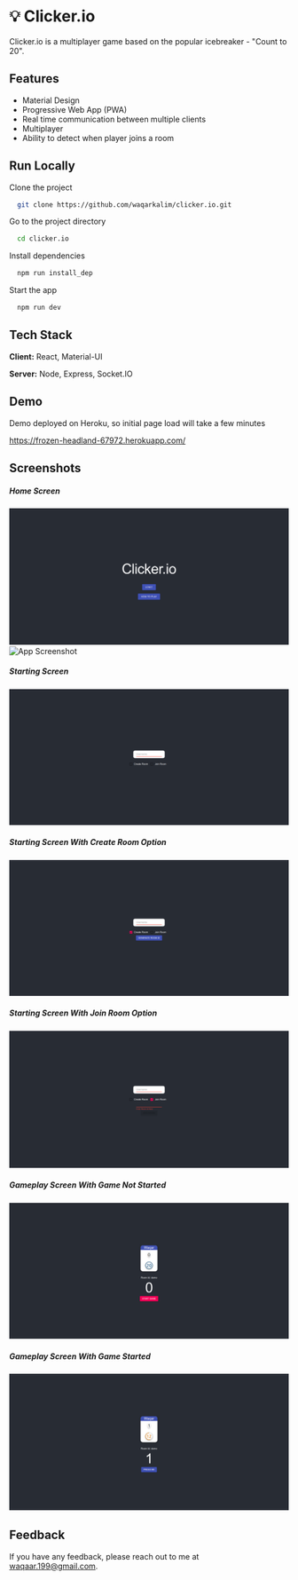 
# 💡 Clicker.io

Clicker.io is a multiplayer game based on the popular icebreaker - "Count to 20".


## Features

- Material Design
- Progressive Web App (PWA)
- Real time communication between multiple clients
- Multiplayer
- Ability to detect when player joins a room

## Run Locally

Clone the project

```bash
  git clone https://github.com/waqarkalim/clicker.io.git
```

Go to the project directory

```bash
  cd clicker.io
```

Install dependencies

```bash
  npm run install_dep
```

Start the app

```bash
  npm run dev
```

  
## Tech Stack

**Client:** React, Material-UI

**Server:** Node, Express, Socket.IO

  
## Demo

Demo deployed on Heroku, so initial page load will take a few minutes

  https://frozen-headland-67972.herokuapp.com/
## Screenshots

##### Home Screen
![App Screenshot](https://github.com/waqarkalim/clicker.io/blob/master/img/Home.png "Home Screen") ![App Screenshot](https://github.com/waqarkalim/clicker.io/blob/master/img/Home-mobile.png "Home Screen (Mobile)")   
##### Starting Screen
![App Screenshot](https://github.com/waqarkalim/clicker.io/blob/master/img/Start.png "Starting Screen")  
##### Starting Screen With Create Room Option
![App Screenshot](https://github.com/waqarkalim/clicker.io/blob/master/img/Start-create.png "Starting Screen With Create Room Option")  
##### Starting Screen With Join Room Option
![App Screenshot](https://github.com/waqarkalim/clicker.io/blob/master/img/Start-join.png "Starting Screen With Join Room Option")  
##### Gameplay Screen With Game Not Started
![App Screenshot](https://github.com/waqarkalim/clicker.io/blob/master/img/Gameplay-not-started.png "Gameplay Screen With Game Not Started")  
##### Gameplay Screen With Game Started
![App Screenshot](https://github.com/waqarkalim/clicker.io/blob/master/img/Gameplay-started.png "Gameplay Screen With Game Started")    


## Feedback

If you have any feedback, please reach out to me at waqaar.199@gmail.com.

 
